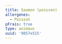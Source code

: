 ```yaml
---
title: Saumon (poisson)
allergenes:
  - Poisson
pFrais: true
type: animaux
uuid: '9857e515'
---
```


